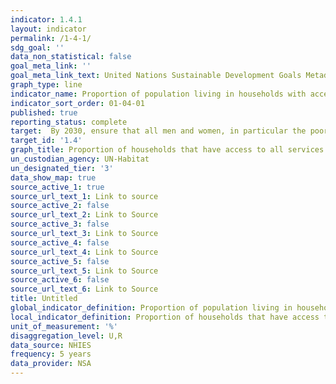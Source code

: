 ```yaml
---
indicator: 1.4.1
layout: indicator
permalink: /1-4-1/
sdg_goal: ''
data_non_statistical: false
goal_meta_link: ''
goal_meta_link_text: United Nations Sustainable Development Goals Metadata
graph_type: line
indicator_name: Proportion of population living in households with access to basic services
indicator_sort_order: 01-04-01
published: true
reporting_status: complete
target:  By 2030, ensure that all men and women, in particular the poor and the vulnerable, have equal rights to economic resources, as well as access to basic services, ownership and control over land and other forms of property, inheritance, natural resources, appropriate new technology and financial services, including microfinance
target_id: '1.4'
graph_title: Proportion of households that have access to all services (water, sanitation, transport, information)
un_custodian_agency: UN-Habitat
un_designated_tier: '3'
data_show_map: true
source_active_1: true
source_url_text_1: Link to source
source_active_2: false
source_url_text_2: Link to Source
source_active_3: false
source_url_text_3: Link to Source
source_active_4: false
source_url_text_4: Link to Source
source_active_5: false
source_url_text_5: Link to Source
source_active_6: false
source_url_text_6: Link to Source
title: Untitled
global_indicator_definition: Proportion of population living in households with access to basic services
local_indicator_definition: Proportion of households that have access to all services (water, sanitation, transport, information)
unit_of_measurement: '%'
disaggregation_level: U,R
data_source: NHIES
frequency: 5 years
data_provider: NSA
---
```

